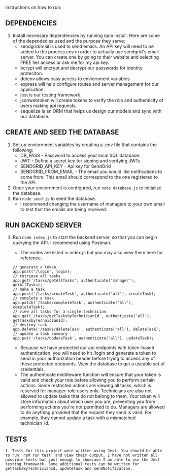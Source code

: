 Instructions on how to run: 

## DEPENDENCIES 
1. Install necessary dependencies by running npm install. Here are some of the dependecies used and the purpose they serve:
    - sendgrid/mail is used to send emails. An API key will need to be added to the process.env in order to actually use sendgrid's email server. You can create one by going to their website and selecting FREE tier access or ask me for my api key. 
    - bcrypt will encrypt and decrypt our passwords for identity proteciton.
    - dotenv allows easy access to enviornment variables
    - express will help configure routes and server management for our application.
    - jest is our testing framework.
    - jsonwebtoken will create tokens to verify the role and authenticity of users making api requests.
    - sequelize is an ORM that helps us design our models and sync with our database.

## CREATE AND SEED THE DATABASE
1. Set up enviornment variables by creating a .env file that contains the following: 
    - DB_PASS - Password to access your local SQL database.
    - JWT - Define a secret key for signing and verifying JWTs
    - SENDGRID_API_KEY - Api key for SendGrid
    - SENDGRID_FROM_EMAIL - The email you would like notifications to come from. This email should correspond to the one registered to the API.
2. Once your enviornment is configured, run `node database.js` to initialize the database.
3. Run `node seed.js` to seed the database.
    - I recommend changing the username of managers to your own email to test that the emails are being received.

## RUN BACKEND SERVER
1. Run `node index.js` to start the backend server, so that you can begin querying the API. I recommend using Postman.
    - The routes are listed in index.js but you may also view them here for reference. 

    ```
    // generate a token
    app.post('/login', login);
    // retrieve all tasks
    app.get('/tasks/getAllTasks', authenticate('manager'), getAllTasks);
    // make a task
    app.post('/tasks/createTask', authenticate('all'), createTask);
    // complete a task
    app.patch('/tasks/completeTask', authenticate('all'), completeTask);
    // view all tasks for a single technician
    app.get(`/tasks/getTasksByTechnicianId`, authenticate('all'), getTasksbyTechnicianId);
    // destroy task
    app.delete('/tasks/deleteTask', authenticate('all'), deleteTask);
    // update a task summary
    app.put('/tasks/updateTask', authenticate('all'), updateTask);
    ```

    - Because we have protected our api endpoints with token-based authentication, you will need to hit /login and generate a token to send in your authorization header before trying to access any of these protected endpoints. View the database to get a useable set of credentials.
    - The authenticate middleware function will ensure that your token is valid and check your role before allowing you to perform certain actions. Some restricted actions are viewing all tasks, which is reserved for manager-role users only. Technicians are also not allowed to update tasks that do not belong to them. Your token will store information about which user you are, preventing you from performing actions you're not permitted to do. Managers are allowed to do anything provided that the request they send is valid. For example, they cannot update a task with a mismatched technician_id.

## TESTS

    1. Tests for this project were written using Jest. You should be able to run `npm run test` and view their output. I have not written all possible tests but just enough to showcase I am able to use the Jest testing framework. Some additional tests can be written for getTasksByTechnicianId, updateTask and sendNotification.
